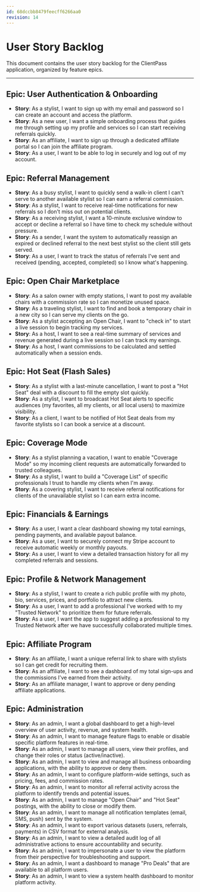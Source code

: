 ```yaml
---
id: 68dccbb8479feecff6266aa0
revision: 14
---
```


# User Story Backlog

This document contains the user story backlog for the ClientPass application, organized by feature epics.

---

## Epic: User Authentication & Onboarding

- **Story**: As a stylist, I want to sign up with my email and password so I can create an account and access the platform.
- **Story**: As a new user, I want a simple onboarding process that guides me through setting up my profile and services so I can start receiving referrals quickly.
- **Story**: As an affiliate, I want to sign up through a dedicated affiliate portal so I can join the affiliate program.
- **Story**: As a user, I want to be able to log in securely and log out of my account.

## Epic: Referral Management

- **Story**: As a busy stylist, I want to quickly send a walk-in client I can't serve to another available stylist so I can earn a referral commission.
- **Story**: As a stylist, I want to receive real-time notifications for new referrals so I don't miss out on potential clients.
- **Story**: As a receiving stylist, I want a 10-minute exclusive window to accept or decline a referral so I have time to check my schedule without pressure.
- **Story**: As a sender, I want the system to automatically reassign an expired or declined referral to the next best stylist so the client still gets served.
- **Story**: As a user, I want to track the status of referrals I've sent and received (pending, accepted, completed) so I know what's happening.

## Epic: Open Chair Marketplace

- **Story**: As a salon owner with empty stations, I want to post my available chairs with a commission rate so I can monetize unused space.
- **Story**: As a traveling stylist, I want to find and book a temporary chair in a new city so I can serve my clients on the go.
- **Story**: As a stylist accepting an Open Chair, I want to "check in" to start a live session to begin tracking my services.
- **Story**: As a host, I want to see a real-time summary of services and revenue generated during a live session so I can track my earnings.
- **Story**: As a host, I want commissions to be calculated and settled automatically when a session ends.

## Epic: Hot Seat (Flash Sales)

- **Story**: As a stylist with a last-minute cancellation, I want to post a "Hot Seat" deal with a discount to fill the empty slot quickly.
- **Story**: As a stylist, I want to broadcast Hot Seat alerts to specific audiences (my favorites, all my clients, or all local users) to maximize visibility.
- **Story**: As a client, I want to be notified of Hot Seat deals from my favorite stylists so I can book a service at a discount.

## Epic: Coverage Mode

- **Story**: As a stylist planning a vacation, I want to enable "Coverage Mode" so my incoming client requests are automatically forwarded to trusted colleagues.
- **Story**: As a stylist, I want to build a "Coverage List" of specific professionals I trust to handle my clients when I'm away.
- **Story**: As a covering stylist, I want to receive referral notifications for clients of the unavailable stylist so I can earn extra income.

## Epic: Financials & Earnings

- **Story**: As a user, I want a clear dashboard showing my total earnings, pending payments, and available payout balance.
- **Story**: As a user, I want to securely connect my Stripe account to receive automatic weekly or monthly payouts.
- **Story**: As a user, I want to view a detailed transaction history for all my completed referrals and sessions.

## Epic: Profile & Network Management

- **Story**: As a stylist, I want to create a rich public profile with my photo, bio, services, prices, and portfolio to attract new clients.
- **Story**: As a user, I want to add a professional I've worked with to my "Trusted Network" to prioritize them for future referrals.
- **Story**: As a user, I want the app to suggest adding a professional to my Trusted Network after we have successfully collaborated multiple times.

## Epic: Affiliate Program

- **Story**: As an affiliate, I want a unique referral link to share with stylists so I can get credit for recruiting them.
- **Story**: As an affiliate, I want to see a dashboard of my total sign-ups and the commissions I've earned from their activity.
- **Story**: As an affiliate manager, I want to approve or deny pending affiliate applications.

## Epic: Administration

- **Story**: As an admin, I want a global dashboard to get a high-level overview of user activity, revenue, and system health.
- **Story**: As an admin, I want to manage feature flags to enable or disable specific platform features in real-time.
- **Story**: As an admin, I want to manage all users, view their profiles, and change their roles or status (active/inactive).
- **Story**: As an admin, I want to view and manage all business onboarding applications, with the ability to approve or deny them.
- **Story**: As an admin, I want to configure platform-wide settings, such as pricing, fees, and commission rates.
- **Story**: As an admin, I want to monitor all referral activity across the platform to identify trends and potential issues.
- **Story**: As an admin, I want to manage "Open Chair" and "Hot Seat" postings, with the ability to close or modify them.
- **Story**: As an admin, I want to manage all notification templates (email, SMS, push) sent by the system.
- **Story**: As an admin, I want to export various datasets (users, referrals, payments) in CSV format for external analysis.
- **Story**: As an admin, I want to view a detailed audit log of all administrative actions to ensure accountability and security.
- **Story**: As an admin, I want to impersonate a user to view the platform from their perspective for troubleshooting and support.
- **Story**: As an admin, I want a dashboard to manage "Pro Deals" that are available to all platform users.
- **Story**: As an admin, I want to view a system health dashboard to monitor platform activity.

